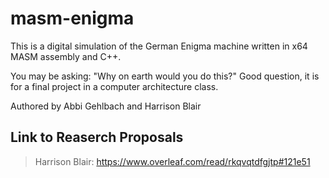 # masm-enigma
This is a digital simulation of the German Enigma machine written in x64 MASM assembly and C++.

You may be asking: "Why on earth would you do this?" Good question, it is for a final project in a computer architecture class.

Authored by Abbi Gehlbach and Harrison Blair

## Link to Reaserch Proposals
> Harrison Blair: https://www.overleaf.com/read/rkqvqtdfgjtp#121e51
